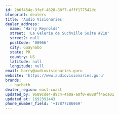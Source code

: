 ```yaml
---
id: 2b6f454e-3fef-4628-88f7-4fff177542dc
blueprint: dealers
title: 'Audio Visionaries'
dealer_address:
  name: 'Harry Reynolds'
  street: 'La Galería de Suchville Suite #218'
  street2: null
  postCode: '00966'
  city: Guaynabo
  state: PR
  country: US
  latitude: null
  longitude: null
email: harry@audiovisionaries.guru
website: 'https://www.audiovisionaries.guru'
brands:
  - harbeth
dealer_region: east-coast
updated_by: 9689cde4-d9c4-4a0a-a0f0-e088ff46ca01
updated_at: 1692391443
phone_number_field: '+17877286969'
---
```

